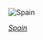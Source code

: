 
![Spain](https://www.gstatic.com/prettyearth/assets/full/2321.jpg)

*[Spain](https://www.google.com/maps/@39.570483,2.644315,16z/data=!3m1!1e3)*
